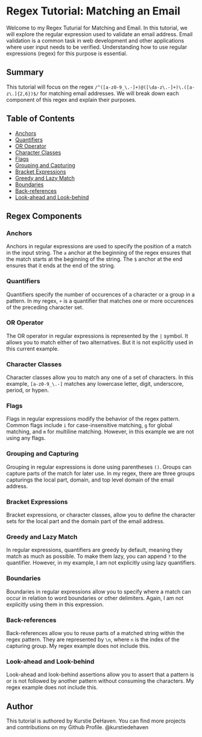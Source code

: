# Regex Tutorial: Matching an Email

Welcome to my Regex Tuturial for Matching and Email. In this tutorial, we will explore the regular expression used to validate an email address. Email validation is a common task in web development and other applications where user input needs to be verified. Understanding how to use regular expressions (regex) for this purpose is essential.

## Summary

This tutorial will focus on the regex `/^([a-z0-9_\.-]+)@([\da-z\.-]+)\.([a-z\.]{2,6})$/` for matching email addresses. We will break down each component of this regex and explain their purposes.

## Table of Contents

- [Anchors](#anchors)
- [Quantifiers](#quantifiers)
- [OR Operator](#or-operator)
- [Character Classes](#character-classes)
- [Flags](#flags)
- [Grouping and Capturing](#grouping-and-capturing)
- [Bracket Expressions](#bracket-expressions)
- [Greedy and Lazy Match](#greedy-and-lazy-match)
- [Boundaries](#boundaries)
- [Back-references](#back-references)
- [Look-ahead and Look-behind](#look-ahead-and-look-behind)

## Regex Components

### Anchors

Anchors in regular expressions are used to specify the position of a match in the input string. The `a` anchor at the beginning of the regex ensures that the match starts at the beginning of the string. The `$` anchor at the end ensures that it ends at the end of the string.

### Quantifiers

Quantifiers specify the number of occurences of a character or a group in a pattern. In my regex, `+` is a quantifier that matches one or more occurences of the preceding character set.

### OR Operator

The OR operator in regular expressions is represented by the `|` symbol. It allows you to match either of two alternatives. But it is not explicitly used in this current example.

### Character Classes

Character classes allow you to match any one of a set of characters. In this example, `[a-z0-9_\.-]` matches any lowercase letter, digit, underscore, period, or hypen.

### Flags

Flags in regular expressions modify the behavior of the regex pattern. Common flags include `i` for case-insensitive matching, `g` for global matching, and `m` for multiline matching. However, in this example we are not using any flags.

### Grouping and Capturing

Grouping in regular expressions is done using parentheses `()`. Groups can capture parts of the match for later use. In my regex, there are three groups capturings the local part, domain, and top level domain of the email address.

### Bracket Expressions

Bracket expressions, or character classes, allow you to define the character sets for the local part and the domain part of the email address.

### Greedy and Lazy Match

In regular expressions, quantifiers are greedy by default, meaning they match as much as possible. To make them lazy, you can append `?` to the quantifier. However, in my example, I am not explicitly using lazy quantifiers.

### Boundaries

Boundaries in regular expressions allow you to specify where a match can occur in relation to word boundaries or other delimiters. Again, I am not explicitly using them in this expression.

### Back-references

Back-references allow you to reuse parts of a matched string within the regex pattern. They are represented by `\n`, where `n` is the index of the capturing group. My regex example does not include this.

### Look-ahead and Look-behind

Look-ahead and look-behind assertions allow you to assert that a pattern is or is not followed by another pattern without consuming the characters. My regex example does not include this.

## Author

This tutorial is authored by Kurstie DeHaven. You can find more projects and contributions on my Github Profile. @kurstiedehaven

